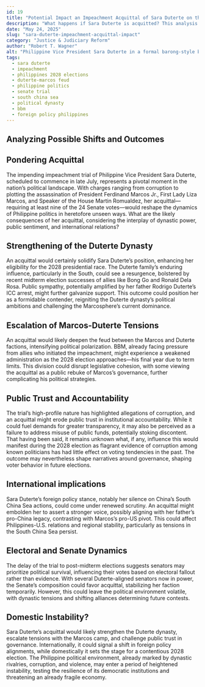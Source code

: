 ```yaml
---
id: 19
title: "Potential Impact an Impeachment Acquittal of Sara Duterte on the Philippine Political Environment"
description: "What happens if Sara Duterte is acquitted? This analysis explores the potential impact on the Duterte dynasty, Marcos rivalry, public trust, and foreign policy."
date: "May 24, 2025"
slug: "sara-duterte-impeachment-acquittal-impact"
category: "Justice & Judiciary Reform"
author: "Robert T. Wagner"
alt: "Philippine Vice President Sara Duterte in a formal barong-style blouse standing in front of uniformed military officials, symbolizing her embattled but resilient position amid impeachment proceedings and political tensions."
tags:
  - sara duterte
  - impeachment
  - philippines 2028 elections
  - duterte-marcos feud
  - philippine politics
  - senate trial
  - south china sea
  - political dynasty
  - bbm
  - foreign policy philippines
---
```


## Analyzing Possible Shifts and Outcomes

## Pondering Acquittal

The impending impeachment trial of Philippine Vice President Sara Duterte, scheduled to commence in late July, represents a pivotal moment in the nation’s political landscape. With charges ranging from corruption to plotting the assassination of President Ferdinand Marcos Jr., First Lady Liza Marcos, and Speaker of the House Martin Romualdez, her acquittal—requiring at least nine of the 24 Senate votes—would reshape the dynamics of Philippine politics in heretofore unseen ways. What are the likely consequences of her acquittal, considering the interplay of dynastic power, public sentiment, and international relations?

## Strengthening of the Duterte Dynasty

An acquittal would certainly solidify Sara Duterte’s position, enhancing her eligibility for the 2028 presidential race. The Duterte family’s enduring influence, particularly in the South, could see a resurgence, bolstered by recent midterm election successes of allies like Bong Go and Ronald Dela Rosa. Public sympathy, potentially amplified by her father Rodrigo Duterte’s ICC arrest, might further galvanize support. This outcome could position her as a formidable contender, reigniting the Duterte dynasty’s political ambitions and challenging the Marcosphere’s current dominance.

## Escalation of Marcos-Duterte Tensions

An acquittal would likely deepen the feud between the Marcos and Duterte factions, intensifying political polarization. BBM, already facing pressure from allies who initiated the impeachment, might experience a weakened administration as the 2028 election approaches—his final year due to term limits. This division could disrupt legislative cohesion, with some viewing the acquittal as a public rebuke of Marcos’s governance, further complicating his political strategies.

## Public Trust and Accountability

The trial’s high-profile nature has highlighted allegations of corruption, and an acquittal might erode public trust in institutional accountability. While it could fuel demands for greater transparency, it may also be perceived as a failure to address misuse of public funds, potentially stoking discontent. That having been said, it remains unknown what, if any, influence this would manifest during the 2028 election as flagrant evidence of corruption among known politicians has had little effect on voting tendencies in the past. The outcome may nevertheless shape narratives around governance, shaping voter behavior in future elections.

## International implications

Sara Duterte’s foreign policy stance, notably her silence on China’s South China Sea actions, could come under renewed scrutiny. An acquittal might embolden her to assert a stronger voice, possibly aligning with her father’s pro-China legacy, contrasting with Marcos’s pro-US pivot. This could affect Philippines-U.S. relations and regional stability, particularly as tensions in the South China Sea persist.

## Electoral and Senate Dynamics

The delay of the trial to post-midterm elections suggests senators may prioritize political survival, influencing their votes based on electoral fallout rather than evidence. With several Duterte-aligned senators now in power, the Senate’s composition could favor acquittal, stabilizing her faction temporarily. However, this could leave the political environment volatile, with dynastic tensions and shifting alliances determining future contests.

## Domestic Instability?

Sara Duterte’s acquittal would likely strengthen the Duterte dynasty, escalate tensions with the Marcos camp, and challenge public trust in governance. Internationally, it could signal a shift in foreign policy alignments, while domestically it sets the stage for a contentious 2028 election. The Philippine political environment, already marked by dynastic rivalries, corruption, and violence, may enter a period of heightened instability, testing the resilience of its democratic institutions and threatening an already fragile economy.

